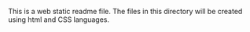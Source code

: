 This is a web static readme file. The files in this directory will be created using html and CSS languages. 
